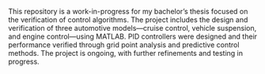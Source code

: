 This repository is a work-in-progress for my bachelor’s thesis focused on the verification of control algorithms. The project includes the design and verification of three automotive models—cruise control, vehicle suspension, and engine control—using MATLAB. PID controllers were designed and their performance verified through grid point analysis and predictive control methods. The project is ongoing, with further refinements and testing in progress.
